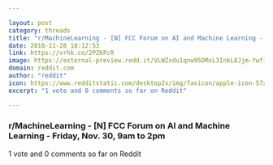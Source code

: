```yaml
---

layout: post
category: threads
title: "r/MachineLearning - [N] FCC Forum on AI and Machine Learning - Friday, Nov. 30, 9am to 2pm"
date: 2018-11-28 18:12:53
link: https://vrhk.co/2PZKPcR
image: https://external-preview.redd.it/VLWZxdu1qnw95DMxL3InkL8Jjm-YwfiSMchoL_mn31s.jpg?auto=webp&s=e1fff6f7ec0b4c21a133f52770831d5b5101f702
domain: reddit.com
author: "reddit"
icon: https://www.redditstatic.com/desktop2x/img/favicon/apple-icon-57x57.png
excerpt: "1 vote and 0 comments so far on Reddit"

---
```


### r/MachineLearning - [N] FCC Forum on AI and Machine Learning - Friday, Nov. 30, 9am to 2pm

1 vote and 0 comments so far on Reddit